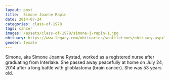 ```yaml
---
layout: post
title:  Simone Joanne Rapin
date: 2014-07-24
categories: class-of-1978
tags: cancer
images: /assets/class-of-1978/simone-j-rapin-1.jpg
obituary: https://www.legacy.com/obituaries/seattletimes/obituary.aspx?n=simone-joanne-rystad&pid=171947132
gender: female
---
```

Simone, aka Simone Joanne Rystad, worked as a registered nurse after graduating from Interlake. She passed away peacefully at home on July 24, 2014 after a long battle with glioblastoma (brain cancer). She was 53 years old.
